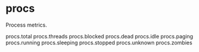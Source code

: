 # procs

Process metrics.

procs.total
procs.threads
procs.blocked
procs.dead
procs.idle
procs.paging
procs.running
procs.sleeping
procs.stopped
procs.unknown
procs.zombies
